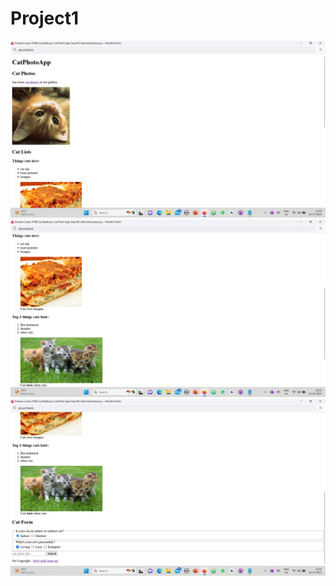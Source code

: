 # Project1
![bmi (820 x 360 px)](https://github.com/jismi123/Project/blob/main/project1/Screenshot%20(274).png)
![bmi (820 x 360 px)](https://github.com/jismi123/Project/blob/main/project1/Screenshot%20(275).png)
![bmi (820 x 360 px)](https://github.com/jismi123/Project/blob/main/project1/Screenshot%20(276).png)
